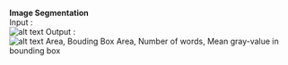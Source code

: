  **Image Segmentation**  
 Input :  
![alt text](https://github.com/theocharistr/ImageAndVideoAnalysis/blob/master/IVA_TASK5/3_noise.png)
Output :  
![alt text](https://github.com/theocharistr/ImageAndVideoAnalysis/blob/master/IVA_TASK5/result.png)
Area, Bouding Box Area, Number of words, Mean gray-value in bounding box
